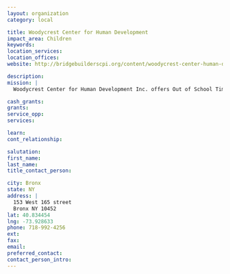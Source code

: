 ```yaml
---
layout: organization
category: local

title: Woodycrest Center for Human Development
impact_area: Children
keywords: 
location_services: 
location_offices: 
website: http://bridgebuilderscpi.org/content/woodycrest-center-human-development-inc-main-office

description: 
mission: |
  Woodycrest Center for Human Development Inc. offers Out of School Time (OST) afterschool and summer programs at two locations in the Highbridge Community: P.S. 126 located at 177 W 166th Street (718) 538-4708 and P.S. 73 1020 Anderson Ave (718) 293-3198.

cash_grants: 
grants: 
service_opp: 
services: 

learn: 
cont_relationship: 

salutation: 
first_name: 
last_name: 
title_contact_person: 

city: Bronx
state: NY
address: |
  153 West 165 street     
  Bronx NY 10452
lat: 40.834454
lng: -73.928633
phone: 718-992-4256
ext: 
fax: 
email: 
preferred_contact: 
contact_person_intro: 
---
```

